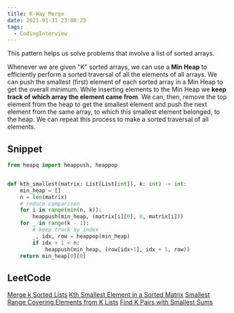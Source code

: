 ```yaml
---
title: K-Way Merge
date: 2021-01-31 23:08:23
tags:
  - CodingInterview
---
```

This pattern helps us solve problems that involve a list of sorted arrays.

Whenever we are given "K" sorted arrays, we can use a **Min Heap** to efficiently perform a sorted traversal of all the elements of all arrays. We can push the smallest (first) element of each sorted array in a Min Heap to get the overall minimum. While inserting elements to the Min Heap we **keep track of which array the element came from**. We can, then, remove the top element from the heap to get the smallest element and push the next element from the same array, to which this smallest element belonged, to the heap. We can repeat this process to make a sorted traversal of all elements.

## Snippet
```python
from heapq import heappush, heappop


def kth_smallest(matrix: List[List[int]], k: int) -> int:
    min_heap = []
    n = len(matrix)
    # reduce comparison
    for i in range(min(n, k)):
        heappush(min_heap, (matrix[i][0], 0, matrix[i]))
    for _ in range(k - 1):
        # keep track by index
        _, idx, row = heappop(min_heap)
        if idx + 1 < n:
            heappush(min_heap, (row[idx+1], idx + 1, row))
    return min_heap[0][0]
```

## LeetCode
[Merge k Sorted Lists](https://leetcode.com/problems/merge-k-sorted-lists/)
[Kth Smallest Element in a Sorted Matrix](https://leetcode.com/problems/kth-smallest-element-in-a-sorted-matrix/)
[Smallest Range Covering Elements from K Lists](https://leetcode.com/problems/smallest-range-covering-elements-from-k-lists/)
[Find K Pairs with Smallest Sums](https://leetcode.com/problems/find-k-pairs-with-smallest-sums/)
